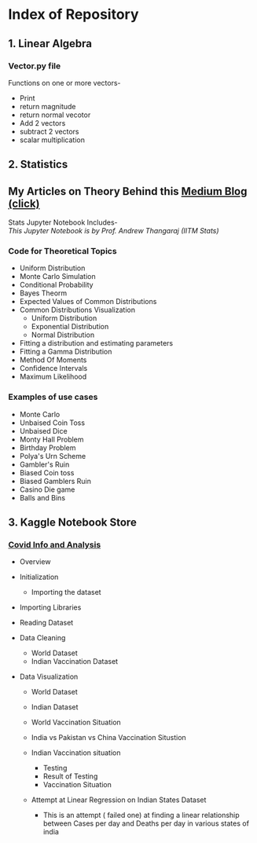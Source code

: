 # Index of Repository

## 1. Linear Algebra

### Vector.py file

Functions on one or more vectors-

- Print
- return magnitude
- return normal vecotor
- Add 2 vectors
- subtract 2 vectors
- scalar multiplication

## 2. Statistics

## My Articles on Theory Behind this [Medium Blog (click)](https://medium.com/@tanav2202/list/statistics-0b6dca343c41)

Stats Jupyter Notebook Includes- <br>
_This Jupyter Notebook is by Prof. Andrew Thangaraj (IITM Stats)_

### Code for Theoretical Topics

- Uniform Distribution
- Monte Carlo Simulation
- Conditional Probability
- Bayes Theorm
- Expected Values of Common Distributions
- Common Distributions Visualization
  - Uniform Distribution
  - Exponential Distribution
  - Normal Distribution
- Fitting a distribution and estimating parameters
- Fitting a Gamma Distribution
- Method Of Moments
- Confidence Intervals
- Maximum Likelihood

### Examples of use cases

- Monte Carlo
- Unbaised Coin Toss
- Unbaised Dice
- Monty Hall Problem
- Birthday Problem
- Polya's Urn Scheme
- Gambler's Ruin
- Biased Coin toss
- Biased Gamblers Ruin
- Casino Die game
- Balls and Bins

## 3. Kaggle Notebook Store

### [Covid Info and Analysis](https://www.kaggle.com/tanavbajaj/covid-info-and-analysis)

- Overview
- Initialization
  - Importing the dataset
- Importing Libraries
- Reading Dataset
- Data Cleaning
  - World Dataset
  - Indian Vaccination Dataset
- Data Visualization

  - World Dataset
  - Indian Dataset
  - World Vaccination Situation
  - India vs Pakistan vs China Vaccination Situstion
  - Indian Vaccination situation

    - Testing
    - Result of Testing
    - Vaccination Situation

  - Attempt at Linear Regression on Indian States Dataset
    - This is an attempt ( failed one) at finding a linear relationship between Cases per day and Deaths per day in various states of india
